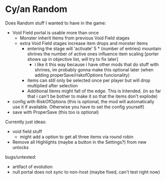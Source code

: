 # Cy/an Random

Does Random stuff I wanted to have in the game:
 - Void Field portal is usable more than once
    - Monster inherit Items from previous Void Field stages
    - extra Void Field stages increase item drops and monster items
        - entering the stage will 'activate' 5 * (number of entries) mountain shrines the number of active ones influence item scaling [porter shows up in objective list, will try to fix later]
            - i like it this way because i have other mods that do stuff with shrines, im probably gonna make this optional later (when adding properSave/riskofOptions funcionality)
        - items can still only be selected once per player but will drop multiplied after selection
        - Additional Items might fall of the edge. This is Intended. (in so far that i can't be bother to make it so that the items don't explode)
 - config with RiskOfOptions (this is optional, the mod will automatically use it if available. Otherwise you have to set the config yourself)
 - save with ProperSave (this too is optional)

 Currently just ideas:
 
 - void field stuff
    - might add a option to get all three items via round robin
- Remove all Highlights (maybe a button in the Settings?) from new unlocks

bugs/untested:
- artifact of evolution
- null portal does not sync to non-host (maybe fixed, can't test right now)
